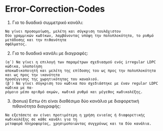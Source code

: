 # Error-Correction-Codes

1. Για το δυαδικό συμμετρικό κανάλι: 

```
Να γίνει προσομοίωση, μελέτη και σύγκριση τουλάχιστον
δύο γραμμικών κωδίκων, λαμβάνοντας υπόψη την πολυπλοκότητα, το ρυθμό μετάδοσης και την πιθανότητα
σφάλματος.
```

2. Για το δυαδικό κανάλι με διαγραφές:

```
(αʹ) Να γίνει η επιλογή των παραμέτρων σχεδιασμού ενός irregular LDPC κώδικα, υλοποίηση
αποκωδικοποιητή και μελέτη της επίδοσης του ως προς την πολυπλοκότητα και ως προς την ικανότητα
προσέγγισης της χωρητικότητας του καναλιού.
(βʹ) Να γίνει σύγκριση του κώδικα που σχεδιάστηκε με έναν regular LDPC κώδικα με πα-
ρόμοιο μέσο αριθμό ακμών, κωδικό ρυθμό και μέγεθος κωδικολέξης.
```
3. (bonus) ́Εστω ότι είναι διαθέσιμα δύο κανάλια με διαφορετική πιθανότητα διαγραφής:
 
```
Nα εξετάσετε αν είναι προτιμότερη η χρήση ενιαίας ή διαφορετικής κωδικολέξης σε κάθε κανάλι για τη
μεταφορά πληροφορίας, χρησιμοποιώντας συγχρόνως και τα δύο κανάλια.
```

